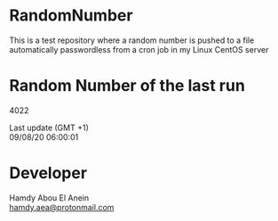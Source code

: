 # RandomNumber    
This is a test repository where a random number is pushed to a file automatically passwordless from a cron job in my Linux CentOS server    
# Random Number of the last run   
4022
      
Last update (GMT +1)    
09/08/20 06:00:01
# Developer    
Hamdy Abou El Anein   
hamdy.aea@protonmail.com

